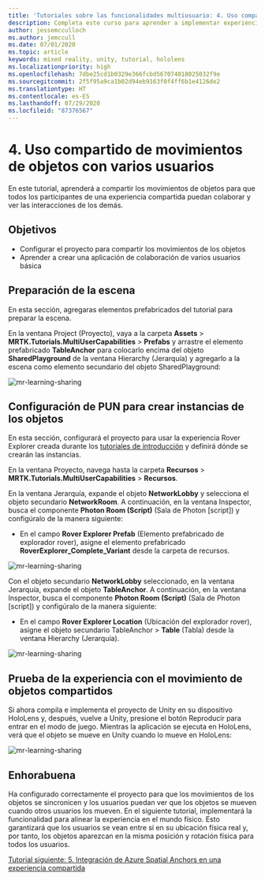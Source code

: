 ```yaml
---
title: 'Tutoriales sobre las funcionalidades multiusuario: 4. Uso compartido de movimientos de objetos con varios usuarios'
description: Completa este curso para aprender a implementar experiencias compartidas con varios usuarios en una aplicación de HoloLens 2.
author: jessemcculloch
ms.author: jemccull
ms.date: 07/01/2020
ms.topic: article
keywords: mixed reality, unity, tutorial, hololens
ms.localizationpriority: high
ms.openlocfilehash: 7dbe25cd1b0329e366fcbd567074018025032f9e
ms.sourcegitcommit: 2f5f95a9ca1b02d94eb9163f0f4ff6b1e4126de2
ms.translationtype: HT
ms.contentlocale: es-ES
ms.lasthandoff: 07/29/2020
ms.locfileid: "87376567"
---
```

# <a name="4-sharing-object-movements-with-multiple-users"></a>4. Uso compartido de movimientos de objetos con varios usuarios

En este tutorial, aprenderá a compartir los movimientos de objetos para que todos los participantes de una experiencia compartida puedan colaborar y ver las interacciones de los demás.

## <a name="objectives"></a>Objetivos

* Configurar el proyecto para compartir los movimientos de los objetos
* Aprender a crear una aplicación de colaboración de varios usuarios básica

## <a name="preparing-the-scene"></a>Preparación de la escena

En esta sección, agregaras elementos prefabricados del tutorial para preparar la escena.

En la ventana Project (Proyecto), vaya a la carpeta **Assets** > **MRTK.Tutorials.MultiUserCapabilities** > **Prefabs** y arrastre el elemento prefabricado **TableAnchor** para colocarlo encima del objeto **SharedPlayground** de la ventana Hierarchy (Jerarquía) y agregarlo a la escena como elemento secundario del objeto SharedPlayground:

![mr-learning-sharing](images/mr-learning-sharing/sharing-04-section1-step1-1.png)

## <a name="configuring-pun-to-instantiate-the-objects"></a>Configuración de PUN para crear instancias de los objetos

En esta sección, configurará el proyecto para usar la experiencia Rover Explorer creada durante los [tutoriales de introducción](mr-learning-base-01.md) y definirá dónde se crearán las instancias.

En la ventana Proyecto, navega hasta la carpeta **Recursos** > **MRTK.Tutorials.MultiUserCapabilities** > **Recursos**.

En la ventana Jerarquía, expande el objeto **NetworkLobby** y selecciona el objeto secundario **NetworkRoom**. A continuación, en la ventana Inspector, busca el componente **Photon Room (Script)** (Sala de Photon [script]) y configúralo de la manera siguiente:

* En el campo **Rover Explorer Prefab** (Elemento prefabricado de explorador rover), asigne el elemento prefabricado **RoverExplorer_Complete_Variant** desde la carpeta de recursos.

![mr-learning-sharing](images/mr-learning-sharing/sharing-04-section2-step1-1.png)

Con el objeto secundario **NetworkLobby** seleccionado, en la ventana Jerarquía, expande el objeto **TableAnchor**. A continuación, en la ventana Inspector, busca el componente **Photon Room (Script)** (Sala de Photon [script]) y configúralo de la manera siguiente:

* En el campo **Rover Explorer Location** (Ubicación del explorador rover), asigne el objeto secundario TableAnchor > **Table** (Tabla) desde la ventana Hierarchy (Jerarquía).

![mr-learning-sharing](images/mr-learning-sharing/sharing-04-section2-step1-2.png)

## <a name="trying-the-experience-with-shared-object-movement"></a>Prueba de la experiencia con el movimiento de objetos compartidos

Si ahora compila e implementa el proyecto de Unity en su dispositivo HoloLens y, después, vuelve a Unity, presione el botón Reproducir para entrar en el modo de juego. Mientras la aplicación se ejecuta en HoloLens, verá que el objeto se mueve en Unity cuando lo mueve en HoloLens:

![mr-learning-sharing](images/mr-learning-sharing/sharing-04-section3-step1-1.gif)

## <a name="congratulations"></a>Enhorabuena

Ha configurado correctamente el proyecto para que los movimientos de los objetos se sincronicen y los usuarios puedan ver que los objetos se mueven cuando otros usuarios los mueven. En el siguiente tutorial, implementará la funcionalidad para alinear la experiencia en el mundo físico. Esto garantizará que los usuarios se vean entre sí en su ubicación física real y, por tanto, los objetos aparezcan en la misma posición y rotación física para todos los usuarios.

[Tutorial siguiente: 5. Integración de Azure Spatial Anchors en una experiencia compartida](mr-learning-sharing-05.md)
